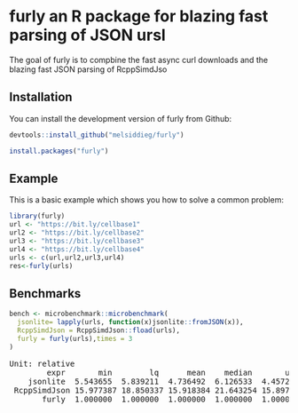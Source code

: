 
# furly an R package for blazing fast parsing of JSON ursl

<!-- badges: start -->
<!-- badges: end -->

The goal of furly is to compbine the fast async curl downloads and the blazing fast JSON parsing of RcppSimdJso

## Installation

You can install the development version of furly from Github:
```r
devtools::install_github("melsiddieg/furly")
```


``` r
install.packages("furly")
```

## Example

This is a basic example which shows you how to solve a common problem:

``` r
library(furly)
url <- "https://bit.ly/cellbase1"
url2 <- "https://bit.ly/cellbase2"
url3 <- "https://bit.ly/cellbase3"
url4 <- "https://bit.ly/cellbase4"
urls <- c(url,url2,url3,url4)
res<-furly(urls)
```

## Benchmarks
``` r
bench <- microbenchmark::microbenchmark(
  jsonlite= lapply(urls, function(x)jsonlite::fromJSON(x)),
  RcppSimdJson = RcppSimdJson::fload(urls),
  furly = furly(urls),times = 3
)
```
<pre>
Unit: relative
        expr       min        lq      mean    median       uq       max neval
    jsonlite  5.543655  5.839211  4.736492  6.126533  4.45725  3.535009     3
 RcppSimdJson 15.977387 18.850337 15.918384 21.643254 15.89797 12.723832     3
       furly  1.000000  1.000000  1.000000  1.000000  1.00000  1.000000     3
</pre>

